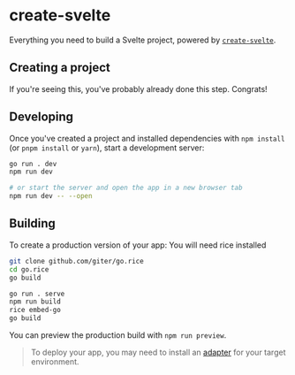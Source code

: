 # create-svelte

Everything you need to build a Svelte project, powered by [`create-svelte`](https://github.com/sveltejs/kit/tree/master/packages/create-svelte).

## Creating a project

If you're seeing this, you've probably already done this step. Congrats!

## Developing

Once you've created a project and installed dependencies with `npm install` (or `pnpm install` or `yarn`), start a development server:

```bash
go run . dev
npm run dev

# or start the server and open the app in a new browser tab
npm run dev -- --open
```

## Building

To create a production version of your app:
You will need rice installed

```bash
git clone github.com/giter/go.rice
cd go.rice
go build
```

```bash
go run . serve
npm run build
rice embed-go
go build
```

You can preview the production build with `npm run preview`.

> To deploy your app, you may need to install an [adapter](https://kit.svelte.dev/docs/adapters) for your target environment.
